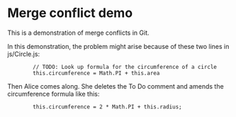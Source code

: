 # Merge conflict demo

This is a demonstration of merge conflicts in Git.

In this demonstration, the problem might arise because of these two lines in 
js/Circle.js:

```
        // TODO: Look up formula for the circumference of a circle
        this.circumference = Math.PI + this.area
```

Then Alice comes along. She deletes the To Do comment and amends the 
circumference formula like this:

```
        this.circumference = 2 * Math.PI + this.radius;
```
